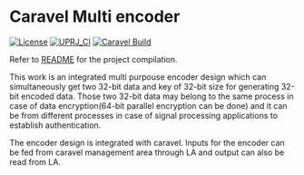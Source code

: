 # Caravel Multi encoder

[![License](https://img.shields.io/badge/License-Apache%202.0-blue.svg)](https://opensource.org/licenses/Apache-2.0) [![UPRJ_CI](https://github.com/efabless/caravel_project_example/actions/workflows/user_project_ci.yml/badge.svg)](https://github.com/efabless/caravel_project_example/actions/workflows/user_project_ci.yml) [![Caravel Build](https://github.com/efabless/caravel_project_example/actions/workflows/caravel_build.yml/badge.svg)](https://github.com/efabless/caravel_project_example/actions/workflows/caravel_build.yml)

Refer to [README](docs/source/index.rst) for the project compilation. 


This work is an integrated multi purpouse encoder design which can simultaneously get two 32-bit data and key of 32-bit size for generating 32-bit encoded data. Those two 32-bit data may belong to the same process in case of data encryption(64-bit parallel encryption can be done) and it can be from different processes in case of signal processing applications to establish authentication.

The encoder design is integrated with caravel. Inputs for the encoder can be fed from caravel management area through LA and output can also be read from LA.
